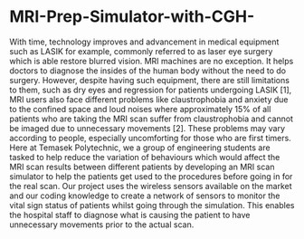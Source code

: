 # MRI-Prep-Simulator-with-CGH-
With time, technology improves and advancement in medical equipment such as LASIK for example, commonly referred to as laser eye surgery which is able restore blurred vision. MRI machines are no exception. It helps doctors to diagnose the insides of the human body without the need to do surgery. However, despite having such equipment, there are still limitations to them, such as dry eyes and regression for patients undergoing LASIK [1], MRI users also face different problems like claustrophobia and anxiety due to the confined space and loud noises where approximately 15% of all patients who are taking the MRI scan suffer from claustrophobia and cannot be imaged due to unnecessary movements [2]. These problems may vary according to people, especially uncomforting for those who are first timers. Here at Temasek Polytechnic, we a group of engineering students are tasked to help reduce the variation of behaviours which would affect the MRI scan results between different patients by developing an MRI scan simulator to help the patients get used to the procedures before going in for the real scan. Our project uses the wireless sensors available on the market and our coding knowledge to create a network of sensors to monitor the vital sign status of patients whilst going through the simulation. This enables the hospital staff to diagnose what is causing the patient to have unnecessary movements prior to the actual scan.
